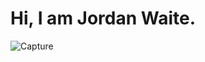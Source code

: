 # Hi, I am Jordan Waite. 


![Capture](https://user-images.githubusercontent.com/43104679/190186899-130f709e-d7ff-4926-aa23-480975cc1a28.PNG)
